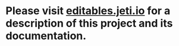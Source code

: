 # Please visit [editables.jeti.io](http://editables.jeti.io/) for a description of this project and its documentation.
